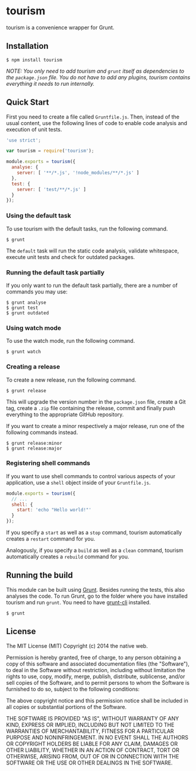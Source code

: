# tourism

tourism is a convenience wrapper for Grunt.

## Installation

    $ npm install tourism

*NOTE: You only need to add tourism and `grunt` itself as dependencies to the `package.json` file. You do not have to add any plugins, tourism contains everything it needs to run internally.*

## Quick Start

First you need to create a file called `Gruntfile.js`. Then, instead of the usual content, use the following lines of code to enable code analysis and execution of unit tests.

```javascript
'use strict';

var tourism = require('tourism');

module.exports = tourism({
  analyse: {
    server: [ '**/*.js', '!node_modules/**/*.js' ]
  },
  test: {
    server: [ 'test/**/*.js' ]
  }
});
```

### Using the default task

To use tourism with the default tasks, run the following command.

    $ grunt

The `default` task will run the static code analysis, validate whitespace, execute unit tests and check for outdated packages.

### Running the default task partially

If you only want to run the default task partially, there are a number of commands you may use:

    $ grunt analyse
    $ grunt test
    $ grunt outdated

### Using watch mode

To use the watch mode, run the following command.

    $ grunt watch

### Creating a release

To create a new release, run the following command.

    $ grunt release

This will upgrade the version number in the `package.json` file, create a Git tag, create a `.zip` file containing the release, commit and finally push everything to the appropriate GitHub repository.

If you want to create a minor respectively a major release, run one of the following commands instead.

    $ grunt release:minor
    $ grunt release:major

### Registering shell commands

If you want to use shell commands to control various aspects of your application, use a `shell` object inside of your `Gruntfile.js`.

```javascript
module.exports = tourism({
  // ...
  shell: {
    start: 'echo "Hello world!"'
  }
});
```

If you specify a `start` as well as a `stop` command, tourism automatically creates a `restart` command for you.

Analogously, if you specify a `build` as well as a `clean` command, tourism automatically creates a `rebuild` command for you.

## Running the build

This module can be built using [Grunt](http://gruntjs.com/). Besides running the tests, this also analyses the code. To run Grunt, go to the folder where you have installed tourism and run `grunt`. You need to have [grunt-cli](https://github.com/gruntjs/grunt-cli) installed.

    $ grunt

## License

The MIT License (MIT)
Copyright (c) 2014 the native web.

Permission is hereby granted, free of charge, to any person obtaining a copy of this software and associated documentation files (the "Software"), to deal in the Software without restriction, including without limitation the rights to use, copy, modify, merge, publish, distribute, sublicense, and/or sell copies of the Software, and to permit persons to whom the Software is furnished to do so, subject to the following conditions:

The above copyright notice and this permission notice shall be included in all copies or substantial portions of the Software.

THE SOFTWARE IS PROVIDED "AS IS", WITHOUT WARRANTY OF ANY KIND, EXPRESS OR IMPLIED, INCLUDING BUT NOT LIMITED TO THE WARRANTIES OF MERCHANTABILITY, FITNESS FOR A PARTICULAR PURPOSE AND NONINFRINGEMENT. IN NO EVENT SHALL THE AUTHORS OR COPYRIGHT HOLDERS BE LIABLE FOR ANY CLAIM, DAMAGES OR OTHER LIABILITY, WHETHER IN AN ACTION OF CONTRACT, TORT OR OTHERWISE, ARISING FROM, OUT OF OR IN CONNECTION WITH THE SOFTWARE OR THE USE OR OTHER DEALINGS IN THE SOFTWARE.
